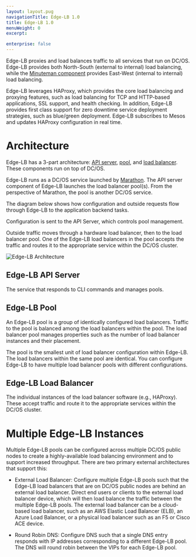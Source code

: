 ```yaml
---
layout: layout.pug
navigationTitle: Edge-LB 1.0
title: Edge-LB 1.0
menuWeight: 0
excerpt:

enterprise: false
---
```


Edge-LB proxies and load balances traffic to all services that run on DC/OS. Edge-LB provides both North-South (external to internal) load balancing, while the [Minuteman component](/latest/networking/load-balancing-vips/) provides East-West (internal to internal) load balancing.

Edge-LB leverages HAProxy, which provides the core load balancing and proxying features, such as load balancing for TCP and HTTP-based applications, SSL support, and health checking. In addition, Edge-LB provides first class support for zero downtime service deployment strategies, such as blue/green deployment. Edge-LB subscribes to Mesos and updates HAProxy configuration in real time.

# Architecture

Edge-LB has a 3-part architecture: [API server](#edge-lb-api-server), [pool](#edge-lb-pool), and [load balancer](#edge-lb-load-balancer). These components run on top of DC/OS.

Edge-LB runs as a DC/OS service launched by [Marathon](/latest/deploying-services/). The API server component of Edge-LB launches the load balancer pool(s). From the perspective of Marathon, the pool is another DC/OS service.

The diagram below shows how configuration and outside requests flow through Edge-LB to the application backend tasks.

Configuration is sent to the API Server, which controls pool management.

Outside traffic moves through a hardware load balancer, then to the load balancer pool. One of the Edge-LB load balancers in the pool accepts the traffic and routes it to the appropriate service within the DC/OS cluster.

![Edge-LB Architecture](/services/edge-lb/1.0/img/edge-lb-flow.png)

## <a name="edge-lb-api-server"></a>Edge-LB API Server

The service that responds to CLI commands and manages pools.

## <a name="edge-lb-pool"></a>Edge-LB Pool

An Edge-LB pool is a group of identically configured load balancers. Traffic to the pool is balanced among the load balancers within the pool. The load balancer pool manages properties such as the number of load balancer instances and their placement.

The pool is the smallest unit of load balancer configuration within Edge-LB. The load balancers within the same pool are identical. You can configure Edge-LB to have multiple load balancer pools with different configurations.


## <a name="edge-lb-load-balancer"></a>Edge-LB Load Balancer

The individual instances of the load balancer software (e.g., HAProxy). These accept traffic and route it to the appropriate services within the DC/OS cluster.

# Multiple Edge-LB Instances

Multiple Edge-LB pools can be configured across multiple DC/OS public nodes to create a highly-available load balancing environment and to support increased throughput. There are two primary external architectures that support this:

- External Load Balancer: Configure multiple Edge-LB pools such that the Edge-LB load balancers that are on DC/OS public nodes are behind an external load balancer. Direct end users or clients to the external load balancer device, which will then load balance the traffic between the multiple Edge-LB pools. The external load balancer can be a cloud-based load balancer, such as an AWS Elastic Load Balancer (ELB), an Azure Load Balancer, or a physical load balancer such as an F5 or Cisco ACE device.


- Round Robin DNS: Configure DNS such that a single DNS entry responds with IP addresses corresponding to a different Edge-LB pool. The DNS will round robin between the VIPs for each Edge-LB pool.

